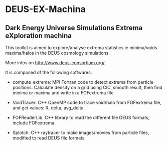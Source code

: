 # DEUS-EX-Machina

## Dark Energy Universe Simulations Extrema eXploration machina

This toolkit is aimed to explore/analyse extrema statistics ie minima/voids maxima/halos in the DEUS cosmology simulations.

More infos on http://www.deus-consortium.org/

It is composed of the following softwares:

- compute_extrema: MPI Fortran code to detect extrema from particle positions. Calculate density on a grid using CIC, smooth result, then find minima or maxima and write in a FOFextrema file.

- VoidTracer: C++ OpenMP code to trace void/halo from FOFextrema file, and get values: R, delta, avg_delta.

- FOFReaderLib: C++ library to read the different file DEUS formats, include FOFextrema.

- Splotch: C++ raytracer to make images/movies from particle files, modified to read DEUS file formats




